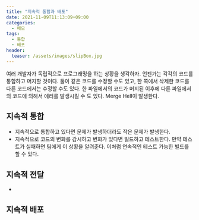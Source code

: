 ```yaml
---
title: "지속적 통합과 배포"
date: 2021-11-09T11:13:09+09:00
categories:
  - 메모
tags:
  - 통합
  - 배포
header:
  teaser: /assets/images/slipBox.jpg
---
```


여러 개발자가 독립적으로 프로그래밍을 하는 상황을 생각하자. 언젠가는 각각의 코드를 통합하고 머지할 것이다. 둘이 같은 코드를 수정할 수도 있고, 한 쪽에서 삭제한 코드를 다른 코드에서는 수정할 수도 있다. 한 파일에서의 코드가 머지된 이후에 다른 파일에서의 코드에 의해서 에러를 발생시킬 수 도 있다. Merge Hell이 발생한다.

## 지속적 통합

- 지속적으로 통합하고 있다면 문제가 발생하더라도 작은 문제가 발생한다.
- 지속적으로 코드의 변화를 감시하고 변화가 있다면 빌드하고 테스트한다. 만약 테스트가 실패하면 팀에게 이 상황을 알려준다. 이처럼 연속적인 테스트 가능한 빌드를 할 수 있다.

## 지속적 전달

-

## 지속적 배포
